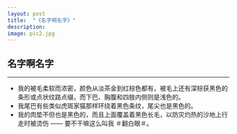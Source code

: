```yaml
---
layout: post
title:  "《名字啊名字》"
description: 
image: pic2.jpg
---
```


## 名字啊名字
---  


* 我的被毛柔软而浓密，颜色从淡茶金到红棕色都有，被毛上还有深棕获黑色的条形或点状纹路点缀，而下巴、胸腹和四肢内侧则是浅色的。
* 我尾巴有些类似虎斑家猫那样环绕着黑色条纹，尾尖也是黑色的。
* 我的肉垫不但也是黑色的，而且上面覆盖着黑色长毛，以防灾灼热的沙地上行走时被烫伤 —— 要不干嘛这么叫我 ＃翻白眼＃。